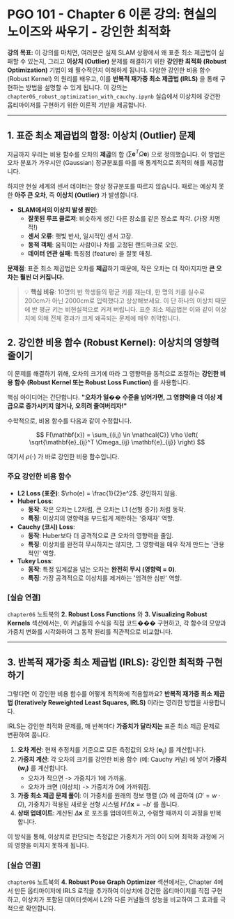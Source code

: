 # PGO 101 - Chapter 6 이론 강의: 현실의 노이즈와 싸우기 - 강인한 최적화

**강의 목표:** 이 강의를 마치면, 여러분은 실제 SLAM 상황에서 왜 표준 최소 제곱법이 실패할 수 있는지, 그리고 **이상치 (Outlier)** 문제를 해결하기 위한 **강인한 최적화 (Robust Optimization)** 기법이 왜 필수적인지 이해하게 됩니다. 다양한 강인한 비용 함수 (Robust Kernel) 의 원리를 배우고, 이를 **반복적 재가중 최소 제곱법 (IRLS)** 을 통해 구현하는 방법을 설명할 수 있게 됩니다. 이 강의는 `chapter06_robust_optimization_with_cauchy.ipynb` 실습에서 이상치에 강건한 옵티마이저를 구현하기 위한 이론적 기반을 제공합니다.

---

## 1. 표준 최소 제곱법의 함정: 이상치 (Outlier) 문제

지금까지 우리는 비용 함수를 오차의 **제곱**의 합 ($\sum \mathbf{e}^T \Omega \mathbf{e}$) 으로 정의했습니다. 이 방법은 오차 분포가 가우시안 (Gaussian) 정규분포를 따를 때 통계적으로 최적의 해를 제공합니다.

하지만 현실 세계의 센서 데이터는 항상 정규분포를 따르지 않습니다. 때로는 예상치 못한 **아주 큰 오차**, 즉 **이상치 (Outlier)** 가 발생합니다.

*   **SLAM에서의 이상치 발생 원인**:
    *   **잘못된 루프 클로저**: 비슷하게 생긴 다른 장소를 같은 장소로 착각. (가장 치명적!)
    *   **센서 오류**: 햇빛 반사, 일시적인 센서 고장.
    *   **동적 객체**: 움직이는 사람이나 차를 고정된 랜드마크로 오인.
    *   **데이터 연관 실패**: 특징점 (feature) 을 잘못 매칭.

**문제점**: 표준 최소 제곱법은 오차를 **제곱**하기 때문에, 작은 오차는 더 작아지지만 **큰 오차는 훨씬 더 커집니다.**

> 💡 **핵심 비유**: 10명의 반 학생들의 평균 키를 재는데, 한 명의 키를 실수로 200cm가 아닌 2000cm로 입력했다고 상상해보세요. 이 단 하나의 이상치 때문에 반 평균 키는 비현실적으로 커져 버립니다. 표준 최소 제곱법은 이와 같이 이상치에 의해 전체 결과가 크게 왜곡되는 문제에 매우 취약합니다.

## 2. 강인한 비용 함수 (Robust Kernel): 이상치의 영향력 줄이기

이 문제를 해결하기 위해, 오차의 크기에 따라 그 영향력을 동적으로 조절하는 **강인한 비용 함수 (Robust Kernel 또는 Robust Loss Function)** 를 사용합니다.

핵심 아이디어는 간단합니다. **"오차가 일�� 수준을 넘어가면, 그 영향력을 더 이상 제곱으로 증가시키지 않거나, 오히려 줄여버리자!"**

수학적으로, 비용 함수를 다음과 같이 수정합니다.

$$ F(\mathbf{x}) = \sum_{(i,j) \in \mathcal{C}} \rho \left( \sqrt{\mathbf{e}_{ij}^T \Omega_{ij} \mathbf{e}_{ij}} \right) $$

여기서 $\rho(\cdot)$ 가 바로 강인한 비용 함수입니다.

### 주요 강인한 비용 함수

*   **L2 Loss (표준)**: $\rho(e) = \frac{1}{2}e^2$. 강인하지 않음.
*   **Huber Loss**:
    -   **동작**: 작은 오차는 L2처럼, 큰 오차는 L1 (선형 증가) 처럼 동작.
    -   **특징**: 이상치의 영향력을 부드럽게 제한하는 '중재자' 역할.
*   **Cauchy (코시) Loss**:
    -   **동작**: Huber보다 더 공격적으로 큰 오차의 영향력을 줄임.
    -   **특징**: 이상치를 완전히 무시하지는 않지만, 그 영향력을 매우 작게 만드는 '관용적인' 역할.
*   **Tukey Loss**:
    -   **동작**: 특정 임계값을 넘는 오차는 **완전히 무시 (영향력 = 0)**.
    -   **특징**: 가장 공격적으로 이상치를 제거하는 '엄격한 심판' 역할.

### [실습 연결]
`chapter06` 노트북의 **2. Robust Loss Functions** 와 **3. Visualizing Robust Kernels** 섹션에서는, 이 커널들의 수식을 직접 코드��� 구현하고, 각 함수의 모양과 가중치 변화를 시각화하여 그 동작 원리를 직관적으로 비교합니다.

---

## 3. 반복적 재가중 최소 제곱법 (IRLS): 강인한 최적화 구현하기

그렇다면 이 강인한 비용 함수를 어떻게 최적화에 적용할까요? **반복적 재가중 최소 제곱법 (Iteratively Reweighted Least Squares, IRLS)** 이라는 영리한 방법을 사용합니다.

IRLS는 강인한 최적화 문제를, 매 반복마다 **가중치가 달라지는** 표준 최소 제곱 문제로 변환하여 풉니다.

1.  **오차 계산**: 현재 추정치를 기준으로 모든 측정값의 오차 ($\mathbf{e}_{ij}$) 를 계산합니다.
2.  **가중치 계산**: 각 오차의 크기를 강인한 비용 함수 (예: Cauchy 커널) 에 넣어 **가중치 ($w_i$)** 를 계산합니다.
    *   오차가 작으면 -> 가중치가 1에 가까움.
    *   오차가 크면 (이상치) -> 가중치가 0에 가까워짐.
3.  **가중 최소 제곱 문제 풀이**: 이 가중치를 원래의 정보 행렬 ($\Omega$) 에 곱하여 ($\Omega' = w \cdot \Omega$), 가중치가 적용된 새로운 선형 시스템 $H' \Delta \mathbf{x} = -b'$ 를 풉니다.
4.  **상태 업데이트**: 계산된 $\Delta \mathbf{x}$ 로 포즈를 업데이트하고, 수렴할 때까지 이 과정을 반복합니다.

이 방식을 통해, 이상치로 판단되는 측정값은 가중치가 거의 0이 되어 최적화 과정에 거의 영향을 미치지 못하게 됩니다.

### [실습 연결]
`chapter06` 노트북의 **4. Robust Pose Graph Optimizer** 섹션에서는, Chapter 4에서 만든 옵티마이저에 IRLS 로직을 추가하여 이상치에 강건한 옵티마이저를 직접 구현하고, 이상치가 포함된 데이터셋에서 L2와 다른 커널들의 성능을 비교하여 그 효과를 극적으로 확인합니다.